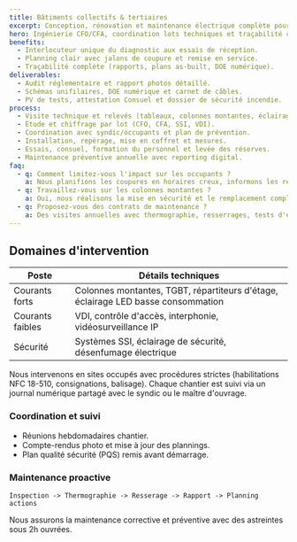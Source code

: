 ```yaml
---
title: Bâtiments collectifs & tertiaires
excerpt: Conception, rénovation et maintenance électrique complète pour copropriétés, ERP, bureaux et sites logistiques.
hero: Ingénierie CFO/CFA, coordination lots techniques et traçabilité chantier.
benefits:
  - Interlocuteur unique du diagnostic aux essais de réception.
  - Planning clair avec jalons de coupure et remise en service.
  - Traçabilité complète (rapports, plans as-built, DOE numérique).
deliverables:
  - Audit réglementaire et rapport photos détaillé.
  - Schémas unifilaires, DOE numérique et carnet de câbles.
  - PV de tests, attestation Consuel et dossier de sécurité incendie.
process:
  - Visite technique et relevés (tableaux, colonnes montantes, éclairage).
  - Étude et chiffrage par lot (CFO, CFA, SSI, VDI).
  - Coordination avec syndic/occupants et plan de prévention.
  - Installation, repérage, mise en coffret et mesures.
  - Essais, consuel, formation du personnel et levée des réserves.
  - Maintenance préventive annuelle avec reporting digital.
faq:
  - q: Comment limitez-vous l'impact sur les occupants ?
    a: Nous planifions les coupures en horaires creux, informons les résidents via affichage et SMS, et mettons en place des alimentations de secours pour les services essentiels (ascenseurs, SSI).
  - q: Travaillez-vous sur les colonnes montantes ?
    a: Oui, nous réalisons la mise en sécurité et le remplacement complet de colonnes montantes, en coordination avec Enedis et les bureaux de contrôle.
  - q: Proposez-vous des contrats de maintenance ?
    a: Des visites annuelles avec thermographie, resserrages, tests d'éclairage de sécurité et mises à jour du registre sont proposés.
---
```


## Domaines d'intervention

| Poste | Détails techniques |
| --- | --- |
| Courants forts | Colonnes montantes, TGBT, répartiteurs d'étage, éclairage LED basse consommation |
| Courants faibles | VDI, contrôle d'accès, interphonie, vidéosurveillance IP |
| Sécurité | Systèmes SSI, éclairage de sécurité, désenfumage électrique |

Nous intervenons en sites occupés avec procédures strictes (habilitations NFC 18-510, consignations, balisage). Chaque chantier est suivi via un journal numérique partagé avec le syndic ou le maître d'ouvrage.

### Coordination et suivi

- Réunions hebdomadaires chantier.
- Compte-rendus photo et mise à jour des plannings.
- Plan qualité sécurité (PQS) remis avant démarrage.

### Maintenance proactive

```
Inspection -> Thermographie -> Resserage -> Rapport -> Planning actions
```

Nous assurons la maintenance corrective et préventive avec des astreintes sous 2h ouvrées.
